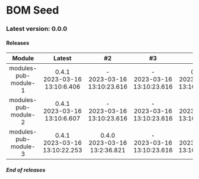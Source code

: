 # BOM Seed

### Latest version: 0.0.0

#### Releases
                
| Module | Latest | #2 | #3 | #4 | #5 |
| :----: | :----: | :----: | :----: | :----: | :----: |
| modules-pub-module-1 | 0.4.1<br> 2023-03-16<br> 13:10:6.406 | -<br> 2023-03-16<br> 13:10:23.616 | -<br> 2023-03-16<br> 13:10:23.616 | 0.0.6<br> 2023-03-16<br> 13:10:23.616 | 0.0.5<br> 2023-03-16<br> 12:38:15.811 |
| modules-pub-module-2 | 0.4.1<br> 2023-03-16<br> 13:10:6.607 | -<br> 2023-03-16<br> 13:10:23.616 | -<br> 2023-03-16<br> 13:10:23.616 | -<br> 2023-03-16<br> 13:10:23.616 | -<br> 2023-03-16<br> 13:10:23.616 |
| modules-pub-module-3 | 0.4.1<br> 2023-03-16<br> 13:10:22.253 | 0.4.0<br> 2023-03-16<br> 13:2:36.821 | -<br> 2023-03-16<br> 13:10:23.616 | -<br> 2023-03-16<br> 13:10:23.616 | -<br> 2023-03-16<br> 13:10:23.616 |
                
                
##### End of releases

